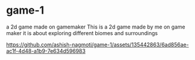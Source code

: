 # game-1
 a 2d game made on gamemaker
This is a 2d game made by me on game maker
it is about exploring different biomes and surroundings






https://github.com/ashish-nagmoti/game-1/assets/135442863/6ad856ae-ac1f-4d48-a1b9-7e634d596983


